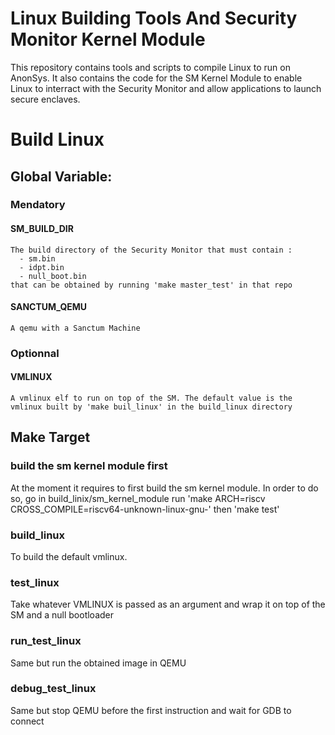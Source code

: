 # Linux Building Tools And Security Monitor Kernel Module

This repository contains tools and scripts to compile Linux to run on AnonSys. It also contains the code for the SM Kernel Module to enable Linux to interract with the Security Monitor and allow applications to launch secure enclaves.

# Build Linux

## Global Variable:

### Mendatory

####  SM_BUILD_DIR

    The build directory of the Security Monitor that must contain :
      - sm.bin 
      - idpt.bin
      - null_boot.bin
    that can be obtained by running 'make master_test' in that repo

#### SANCTUM_QEMU

    A qemu with a Sanctum Machine

### Optionnal

####  VMLINUX

    A vmlinux elf to run on top of the SM. The default value is the vmlinux built by 'make buil_linux' in the build_linux directory

## Make Target

### build the sm kernel module first

  At the moment it requires to first build the sm kernel module.
  In order to do so, go in build_linix/sm_kernel_module
  run 'make ARCH=riscv CROSS_COMPILE=riscv64-unknown-linux-gnu-'
  then 'make test'
  
### build_linux

  To build the default vmlinux. 

### test_linux

  Take whatever VMLINUX is passed as an argument and wrap it on top of the SM and a null bootloader

### run_test_linux

  Same but run the obtained image in QEMU

### debug_test_linux

  Same but stop QEMU before the first instruction and wait for GDB to connect

